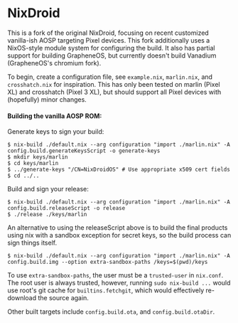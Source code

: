 # NixDroid

This is a fork of the original NixDroid, focusing on recent customized vanilla-ish AOSP targeting Pixel devices.
This fork additionally uses a NixOS-style module system for configuring the build.
It also has partial support for building GrapheneOS, but currently doesn't build Vanadium (GrapheneOS's chromium fork).

To begin, create a configuration file, see `example.nix`, `marlin.nix`, and `crosshatch.nix` for inspiration.
This has only been tested on marlin (Pixel XL) and crosshatch (Pixel 3 XL), but should support all Pixel devices with (hopefully) minor changes.

#### Building the vanilla AOSP ROM:

Generate keys to sign your build:

```console
$ nix-build ./default.nix --arg configuration "import ./marlin.nix" -A config.build.generateKeysScript -o generate-keys
$ mkdir keys/marlin
$ cd keys/marlin
$ ../generate-keys "/CN=NixDroidOS" # Use appropriate x509 cert fields
$ cd ../..
```

Build and sign your release:

```console
$ nix-build ./default.nix --arg configuration "import ./marlin.nix" -A config.build.releaseScript -o release
$ ./release ./keys/marlin
```

An alternative to using the releaseScript above is to build the final products using nix with a sandbox exception for secret keys, so the build process can sign things itself.

```console
$ nix-build ./default.nix --arg configuration "import ./marlin.nix" -A config.build.img --option extra-sandbox-paths /keys=$(pwd)/keys
```
To use `extra-sandbox-paths`, the user must be a `trusted-user` in `nix.conf`.
The root user is always trusted, however, running `sudo nix-build ...` would use root's git cache for `builtins.fetchgit`, which would effectively re-download the source again.

Other built targets include `config.build.ota`, and `config.build.otaDir`.
